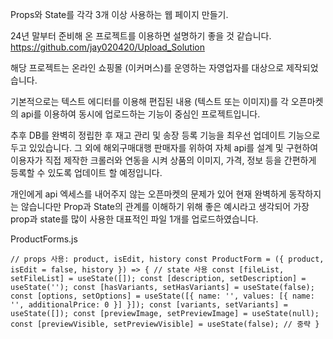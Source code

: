 Props와 State를 각각 3개 이상 사용하는 웹 페이지 만들기.

24년 말부터 준비해 온 프로젝트를 이용하면 설명하기 좋을 것 같습니다.
https://github.com/jay020420/Upload_Solution

해당 프로젝트는 온라인 쇼핑몰 (이커머스)를 운영하는 자영업자를 대상으로 제작되었습니다.

기본적으로는 텍스트 에디터를 이용해 편집된 내용 (텍스트 또는 이미지)를
각 오픈마켓의 api를 이용하여 동시에 업로드하는 기능이 중심인 프로젝트입니다.

추후 DB를 완벽히 정립한 후 재고 관리 및 송장 등록 기능을 최우선 업데이트 기능으로 두고 있있습니다.
그 외에 해외구매대행 판매자를 위하여 자체 api를 설계 및 구현하여
이용자가 직접 제작한 크롤러와 연동을 시켜 상품의 이미지, 가격, 정보 등을
간편하게 등록할 수 있도록 업데이트 할 예정입니다.

개인에게 api 엑세스를 내어주지 않는 오픈마켓의 문제가 있어 현재 완벽하게 동작하지는 않습니다만
Prop과 State의 관계를 이해하기 위해 좋은 예시라고 생각되어
가장 prop과 state를 많이 사용한 대표적인 파일 1개를 업로드하였습니다.

ProductForms.js

``// props 사용: product, isEdit, history
const ProductForm = ({ product, isEdit = false, history }) => {
  // state 사용
  const [fileList, setFileList] = useState([]);
  const [description, setDescription] = useState('');
  const [hasVariants, setHasVariants] = useState(false);
  const [options, setOptions] = useState([{ name: '', values: [{ name: '', additionalPrice: 0 }] }]);
  const [variants, setVariants] = useState([]);
  const [previewImage, setPreviewImage] = useState(null);
  const [previewVisible, setPreviewVisible] = useState(false);
  // 중략
}``

